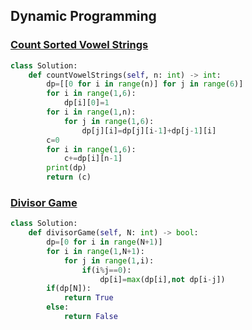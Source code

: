 ## Dynamic Programming

### [Count Sorted Vowel Strings](https://leetcode.com/problems/count-sorted-vowel-strings/)

```python
class Solution:
    def countVowelStrings(self, n: int) -> int:
        dp=[[0 for i in range(n)] for j in range(6)]
        for i in range(1,6):
            dp[i][0]=1
        for i in range(1,n):
            for j in range(1,6):
                dp[j][i]=dp[j][i-1]+dp[j-1][i]
        c=0
        for i in range(1,6):
            c+=dp[i][n-1]
        print(dp)
        return (c)  
```


### [Divisor Game](https://leetcode.com/problems/divisor-game/)

```python
class Solution:
    def divisorGame(self, N: int) -> bool:
        dp=[0 for i in range(N+1)]
        for i in range(1,N+1):
            for j in range(1,i):
                if(i%j==0):
                    dp[i]=max(dp[i],not dp[i-j])
        if(dp[N]):
            return True
        else:
            return False
```
